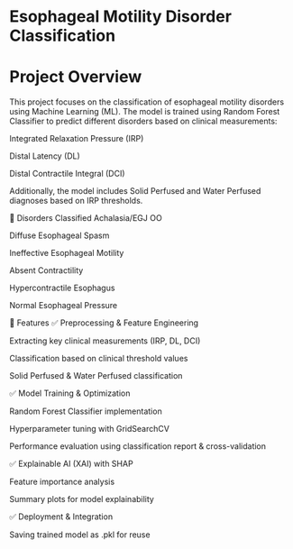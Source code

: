 
# Esophageal Motility Disorder Classification

# Project Overview
This project focuses on the classification of esophageal motility disorders using Machine Learning (ML). The model is trained using Random Forest Classifier to predict different disorders based on clinical measurements:

Integrated Relaxation Pressure (IRP)

Distal Latency (DL)

Distal Contractile Integral (DCI)

Additionally, the model includes Solid Perfused and Water Perfused diagnoses based on IRP thresholds.

🏥 Disorders Classified
Achalasia/EGJ OO

Diffuse Esophageal Spasm

Ineffective Esophageal Motility

Absent Contractility

Hypercontractile Esophagus

Normal Esophageal Pressure

🚀 Features
✅ Preprocessing & Feature Engineering

Extracting key clinical measurements (IRP, DL, DCI)

Classification based on clinical threshold values

Solid Perfused & Water Perfused classification

✅ Model Training & Optimization

Random Forest Classifier implementation

Hyperparameter tuning with GridSearchCV

Performance evaluation using classification report & cross-validation

✅ Explainable AI (XAI) with SHAP

Feature importance analysis

Summary plots for model explainability

✅ Deployment & Integration

Saving trained model as .pkl for reuse






